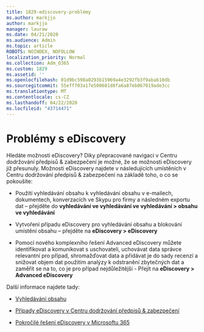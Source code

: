 ```yaml
---
title: 1829-ediscovery-problémy
ms.author: markjjo
author: markjjo
manager: lauraw
ms.date: 04/21/2020
ms.audience: Admin
ms.topic: article
ROBOTS: NOINDEX, NOFOLLOW
localization_priority: Normal
ms.collection: Adm_O365
ms.custom: 1829
ms.assetid: ''
ms.openlocfilehash: 01d9bc598a0293b15969a4e3292fb3f9abab10db
ms.sourcegitcommit: 55eff703a17e500681d8fa6a87eb067019ade3cc
ms.translationtype: MT
ms.contentlocale: cs-CZ
ms.lasthandoff: 04/22/2020
ms.locfileid: "43714471"
---
```

# <a name="ediscovery-issues"></a>Problémy s eDiscovery

Hledáte možnosti eDiscovery? Díky přepracované navigaci v Centru dodržování předpisů & zabezpečení je možné, že se možnosti eDiscovery již přesunuly.  Možnosti eDiscovery najdete v následujících umístěních v Centru dodržování předpisů & zabezpečení na základě toho, o co se pokoušíte:

- Použití vyhledávání obsahu k vyhledávání obsahu v e-mailech, dokumentech, konverzacích ve Skypu pro firmy a následném exportu dat – přejděte do **vyhledávání ve vyhledávání ve vyhledávání > obsahu ve vyhledávání**

- Vytvoření případu eDiscovery pro vyhledávání obsahu a blokování umístění obsahu – přejděte na **eDiscovery > eDiscovery**

- Pomocí nového komplexního řešení Advanced eDiscovery můžete identifikovat a komunikovat s uschovateli, uchovávat data správce relevantní pro případ, shromažďovat data a přidávat je do sady recenzí a snižovat objem dat použitím analýzy k odstranění zbytečných dat a zaměřit se na to, co je pro případ nejdůležitější - Přejít na **eDiscovery > Advanced eDiscovery**

Další informace najdete tady:

- [Vyhledávání obsahu](https://docs.microsoft.com/office365/securitycompliance/content-search)

- [Případy eDiscovery v Centru dodržování předpisů & zabezpečení](https://docs.microsoft.com/office365/securitycompliance/ediscovery-cases)

- [Pokročilé řešení eDiscovery v Microsoftu 365](https://docs.microsoft.com/office365/securitycompliance/compliance20/overview-ediscovery-20)
